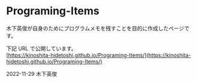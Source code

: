 # Programing-Items

木下英俊が自身のためにプログラムメモを残すことを目的に作成したページです。

下記 URL で公開しています。  
[https://kinoshita-hidetoshi.github.io/Programing-Items/](https://kinoshita-hidetoshi.github.io/Programing-Items/)

2022-11-29 木下英俊